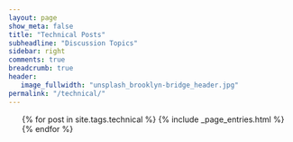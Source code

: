 ```yaml
---
layout: page
show_meta: false
title: "Technical Posts"
subheadline: "Discussion Topics"
sidebar: right
comments: true
breadcrumb: true
header:
   image_fullwidth: "unsplash_brooklyn-bridge_header.jpg"
permalink: "/technical/"
---
```

<ul>
    {% for post in site.tags.technical %}
        {% include _page_entries.html %}
    {% endfor %}
</ul>
